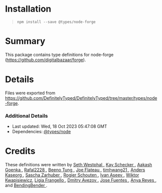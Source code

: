 # Installation
> `npm install --save @types/node-forge`

# Summary
This package contains type definitions for node-forge (https://github.com/digitalbazaar/forge).

# Details
Files were exported from https://github.com/DefinitelyTyped/DefinitelyTyped/tree/master/types/node-forge.

### Additional Details
 * Last updated: Wed, 18 Oct 2023 05:47:08 GMT
 * Dependencies: [@types/node](https://npmjs.com/package/@types/node)

# Credits
These definitions were written by [Seth Westphal      ](https://github.com/westy92), [Kay Schecker       ](https://github.com/flynetworks), [Aakash Goenka      ](https://github.com/a-k-g), [Rafal2228          ](https://github.com/rafal2228), [Beeno Tung         ](https://github.com/beenotung), [Joe Flateau        ](https://github.com/joeflateau), [timhwang21         ](https://github.com/timhwang21), [Anders Kaseorg     ](https://github.com/andersk), [Sascha Zarhuber    ](https://github.com/saschazar21), [Rogier Schouten    ](https://github.com/rogierschouten), [Ivan Aseev         ](https://github.com/aseevia), [Wiktor Kwapisiewicz](https://github.com/wiktor-k), [Ligia Frangello    ](https://github.com/frangello), [Dmitry Avezov      ](https://github.com/avezov), [Jose Fuentes       ](https://github.com/j-fuentes), [Anya Reyes         ](https://github.com/darkade), and [BendingBender      ](https://github.com/BendingBender).
